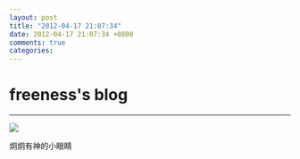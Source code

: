 ```yaml
---
layout: post
title: "2012-04-17 21:07:34"
date: 2012-04-17 21:07:34 +0800
comments: true
categories: 
---
```


# freeness's blog

----------

![](http://okqmqrbgo.bkt.clouddn.com/201204172107341.jpg)

>
炯炯有神的小眼睛